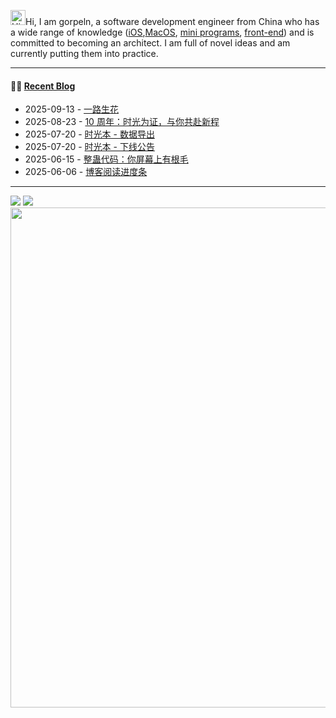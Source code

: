 

<img src='https://img.gorpeln.top/p/Hi.gif' alt='Hi' width="24"/>Hi, I am gorpeln, a software development engineer from China who has a wide range of knowledge ([iOS](https://gorpeln.top/works),[MacOS](https://gorpeln.top/works), [mini programs](https://gorpeln.top/works), [front-end](https://gorpeln.top/works)) and is committed to becoming an architect. I am full of novel ideas and am currently putting them into practice.  

---

#### 🤾‍♂️ <a href="https://gorpeln.top" target="_blank">Recent Blog</a>
 
<!-- blog starts -->
* 2025-09-13 - <a href='https://gorpeln.top/article/17577220915' target='_blank'>一路生花</a>
* 2025-08-23 - <a href='https://gorpeln.top/article/17559116027' target='_blank'>10 周年：时光为证，与你共赴新程</a>
* 2025-07-20 - <a href='https://gorpeln.top/article/17529840977' target='_blank'>时光本 - 数据导出</a>
* 2025-07-20 - <a href='https://gorpeln.top/article/17529840360' target='_blank'>时光本 - 下线公告</a>
* 2025-06-15 - <a href='https://gorpeln.top/article/17499800077' target='_blank'>整蛊代码：你屏幕上有根毛</a>
* 2025-06-06 - <a href='https://gorpeln.top/article/17491980488' target='_blank'>博客阅读进度条</a>
<!-- blog ends -->
---
 

<picture>
  <source
    srcset="https://github.202090.xyz/api?username=gorpeln&show_icons=true&hide_border=true&line_height=24&theme=dark"
    media="(prefers-color-scheme: dark)"
  />
  <img src="https://github.202090.xyz/api?username=gorpeln&show_icons=true&hide_border=true&line_height=24" />
</picture>
<picture>
  <source
    srcset="https://github.202090.xyz/api/top-langs/?username=gorpeln&layout=compact&hide_border=true&langs_count=8&theme=dark"
    media="(prefers-color-scheme: dark)"
  />
  <img src="https://github.202090.xyz/api/top-langs/?username=gorpeln&layout=compact&hide_border=true&langs_count=8" />
</picture>

<img width="800" src="https://github-readme-activity-graph.vercel.app/graph?username=gorpeln&theme=github-compact&hide_border=true&area=true" />



 
